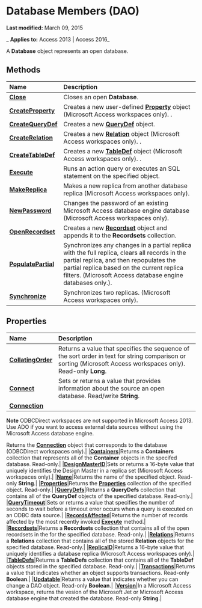 
# Database Members (DAO)

 **Last modified:** March 09, 2015

 _ **Applies to:** Access 2013 | Access 2016_

A  **Database** object represents an open database.


## Methods



|**Name**|**Description**|
|:-----|:-----|
|**[Close](b777ee92-172a-3342-31fc-76e7361c47fd.md)**|Closes an open  **Database**.|
|**[CreateProperty](f2039be9-5fd8-f673-dfbf-0a71540cdc98.md)**|Creates a new user-defined  **[Property](a1ecb0db-bb93-a7b5-23c3-0b73f275dfe0.md)** object (Microsoft Access workspaces only). .|
|**[CreateQueryDef](75ee7cac-dcd0-b4c5-b55b-9cbaaae2cbf0.md)**|Creates a new  **[QueryDef](0b3d901c-345d-42a2-f5f1-fb09cc562e27.md)** object.|
|**[CreateRelation](e240c7e3-c293-5e19-afcc-34d9a5549c64.md)**|Creates a new  **[Relation](46d6dfaf-a97d-3abd-0b4b-396a41eb3be7.md)** object (Microsoft Access workspaces only). .|
|**[CreateTableDef](d919b44e-ffae-dc4a-f1cc-d01df49987a3.md)**|Creates a new  **[TableDef](715146b6-c62a-abff-28ee-e6bbe3c08adf.md)** object (Microsoft Access workspaces only). .|
|**[Execute](9294d530-f70f-e1ed-3990-ce128de4378b.md)**|Runs an action query or executes an SQL statement on the specified object.|
|**[MakeReplica](b6bf4982-0804-12ce-849f-d2b4ac2e48a5.md)**|Makes a new replica from another database replica (Microsoft Access workspaces only).|
|**[NewPassword](01c1c454-d651-222c-225a-2b02734a1b7a.md)**|Changes the password of an existing Microsoft Access database engine database (Microsoft Access workspaces only).|
|**[OpenRecordset](a243bc79-cac4-fe12-768d-d3d017954e78.md)**|Creates a new  **[Recordset](9774232c-e6da-175b-fc7f-ed2ab7908fa0.md)** object and appends it to the **Recordsets** collection.|
|**[PopulatePartial](fa3227a2-c961-6a98-32b3-5b6e5329a21d.md)**|Synchronizes any changes in a partial replica with the full replica, clears all records in the partial replica, and then repopulates the partial replica based on the current replica filters. (Microsoft Access database engine databases only.).|
|**[Synchronize](5e716a4a-2430-8106-5c34-a02dd28bc4f6.md)**|Synchronizes two replicas. (Microsoft Access workspaces only).|

## Properties



|**Name**|**Description**|
|:-----|:-----|
|**[CollatingOrder](7f6c35bf-e5f9-8423-608e-bc072ca09141.md)**|Returns a value that specifies the sequence of the sort order in text for string comparison or sorting (Microsoft Access workspaces only). Read-only  **Long**.|
|**[Connect](c3e511a6-baef-3758-cfb1-3459b0b19cf3.md)**|Sets or returns a value that provides information about the source an open database. Read/write  **String**.|
|**[Connection](8b900ea4-9179-9ed1-bc0b-0576939bb2bd.md)**|
 **Note**  ODBCDirect workspaces are not supported in Microsoft Access 2013. Use ADO if you want to access external data sources without using the Microsoft Access database engine.

Returns the  **[Connection](f469b04e-2539-6b53-31f2-85fe22fcc2fc.md)** object that corresponds to the database (ODBCDirect workspaces only).|
|**[Containers](d6b13bae-461c-fe5e-692b-0e04fcd5df2a.md)**|Returns a  **Containers** collection that represents all of the **Container** objects in the specifed database. Read-only.|
|**[DesignMasterID](c0545561-d44f-5479-8ae0-e3955db91761.md)**|Sets or returns a 16-byte value that uniquely identifies the Design Master in a replica set (Microsoft Access workspaces only).|
|**[Name](cef334d4-007d-1144-0309-664c31104e6d.md)**|Returns the name of the specified object. Read-only  **String**.|
|**[Properties](8279691c-37b7-066b-fe2f-42996ec8133a.md)**|Returns the  **[Properties](cd07184a-a261-29c9-542f-bc2eff6f4af6.md)** collection of the specified object. Read-only.|
|**[QueryDefs](f589eb3c-658f-9bd1-423a-5a641f19b9fa.md)**|Returns a  **QueryDefs** collection that contains all of the **QueryDef** objects of the specified database. Read-only.|
|**[QueryTimeout](c83ca852-715a-c853-429b-80a15c3fc39b.md)**|Sets or returns a value that specifies the number of seconds to wait before a timeout error occurs when a query is executed on an ODBC data source.|
|**[RecordsAffected](1c591231-21dd-f0b1-4ba6-87784c5890d3.md)**|Returns the number of records affected by the most recently invoked  **[Execute](d6140d4e-fa14-6455-525e-49d8aab3dff7.md)** method.|
|**[Recordsets](e2ee02bc-d53a-2bec-2c5b-227979b92332.md)**|Returns a  **Recordsets** collection that contains all of the open recordsets in the for the specified database. Read-only.|
|**[Relations](7b2f9cfb-72f2-4641-8af9-3a4d1cd887ce.md)**|Returns a  **Relations** collection that contains all of the stored **Relation** objects for the specified database. Read-only.|
|**[ReplicaID](cf2ca8a1-d13f-30e0-2ca1-dd32ac736c56.md)**|Returns a 16-byte value that uniquely identifies a database replica (Microsoft Access workspaces only).|
|**[TableDefs](022d20d2-36f5-7711-c6fb-3a0f2cfb76d3.md)**|Returns a  **TableDefs** collection that contains all of the **TableDef** objects stored in the specified database. Read-only.|
|**[Transactions](317334dc-0ed4-ccaa-cd04-4b8f5a0c32b2.md)**|Returns a value that indicates whether an object supports transactions. Read-only  **Boolean**.|
|**[Updatable](ffb2e3ca-9533-1daa-e60c-e46941497217.md)**|Returns a value that indicates whether you can change a DAO object. Read-only  **Boolean**.|
|**[Version](40faaa0c-e764-e968-f606-7e06ded80c3f.md)**|In a Microsoft Access workspace, returns the vesion of the Microsoft Jet or Microsoft Access database engine that created the database. Read-only  **String**.|
